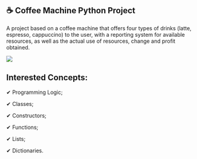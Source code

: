 ## ☕ Coffee Machine Python Project
A project based on a coffee machine that offers four types of drinks (latte, espresso, cappuccino) to the user, with a reporting system for available resources, as well as the actual use of resources, change and profit obtained.

<div>
  <img src="https://github.com/henriiquejoaao/coffe_machine_system_python/assets/156923164/64baa8b9-e53c-487d-a124-20e5290df045"
</div>

## Interested Concepts:

✔ Programming Logic;

✔ Classes;

✔ Constructors;

✔ Functions;

✔ Lists;

✔ Dictionaries.

